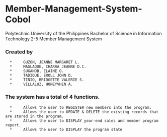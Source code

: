 # Member-Management-System-Cobol

Polytechnic University of the Philippines
Bachelor of Science in Information Technology 2-5
Member Management System 

### Created by
      *     GUZON, JEANNE MARGARET L.
      *     MAGLAQUE, CHARRA JEANNE D.C.
      *     SUGANOB, ELAINE O.
      *     TADIQUE, EROLL JOHN D.
      *     TINIO, BRIDGETTE VALERIE S.
      *     VILLALUZ, HONEYVHEN A.

### The system has a total of 4 functions.
      *     Allows the user to REGISTER new members into the program.
      *     Allows the user to UPDATE & DELETE the existing records that are stored in the program.
      *     Allows the user to DISPLAY year-end sales and member program report.
      *     Allows the user to DISPLAY the program state
